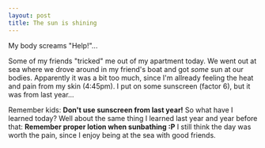 ```yaml
---
layout: post
title: The sun is shining
---
```


My body screams "Help!"...

Some of my friends "tricked" me out of my apartment today. We went out at
sea where we drove around in my friend's boat and got <i>some</i> sun at
our bodies. Apparently it was a bit too much, since I'm allready feeling
the heat and pain from my skin (4:45pm). I put on some sunscreen (factor 6),
but it was from last year...

Remember kids: <b>Don't use sunscreen from last year!</b> So what have I
learned today? Well about the same thing I learned last year and year before
that: <b>Remember proper lotion when sunbathing :P</b> I still think the day
was worth the pain, since I enjoy being at the sea with good friends.

